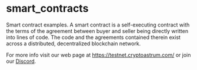 # smart_contracts
Smart contract examples. A smart contract is a self-executing contract with the terms of the agreement between buyer and seller being directly written into lines of code. The code and the agreements contained therein exist across a distributed, decentralized blockchain network.

For more info visit our web page at https://testnet.cryptoastrum.com/ or join our [Discord](https://discord.gg/ZE6Vh7ZBTt).

